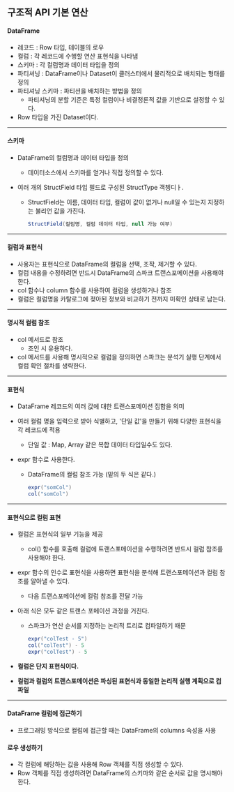 ## **구조적** API 기본 연산

#### DataFrame

- 레코드 : Row 타입, 테이블의 로우
- 컬럼 : 각 레코드에 수행할 연산 표현식을 나타냄
- 스키마 : 각 컬럼명과 데이터 타입을 정의
- 파티셔닝 : DataFrame이나 Dataset이 클러스터에서 물리적으로 배치되는 형태를 정의
- 파티셔닝 스키마 : 파티션을 배치하는 방법을 정의
  - 파티셔닝의 분할 기준은 특정 컬럼이나 비결정론적 값을 기반으로 설정할 수 있다.
- Row 타입을 가진 Dataset이다.

---

#### 스키마

- DataFrame의 컬럼명과 데이터 타입을 정의

  - 데이터소스에서 스키마를 얻거나 직접 정의할 수 있다.

- 여러 개의 StructField 타입 필드로 구성된 StructType 객쳉디ㅏ.

  - StructField는 이름, 데이터 타입, 컬럼이 값이 없거나 null일 수 있는지 지정하는 불리언 값을 가진다.

    ```scala
    StructField(컬럼명, 컬럼 데이터 타입, null 가능 여부)
    ```

---

#### 컬럼과 표현식

- 사용자는 표현식으로 DataFrame의 컬럼을 선택, 조작, 제거할 수 있다.
- 컬럼 내용을 수정하려면 반드시 DataFrame의 스파크 트랜스포메이션을 사용해야 한다.
- col 함수나 column 함수를 사용하여 컬럼을 생성하거나 참조
- 컬럼은 컬럼명을 카탈로그에 젖아된 정보와 비교하기 전까지 미확인 상태로 남는다.

---

#### 명시적 컬럼 참조

- col 메서드로 참조
  - 조인 시 유용하다.
- col 메서드를 사용해 명시적으로 컬럼을 정의하면 스파크는 분석기 실행 단계에서 컬럼 확인 절차를 생략한다.

---

#### 표현식

- DataFrame 레코드의 여러 값에 대한 트랜스포메이션 집합을 의미

- 여러 컬럼 명을 입력으로 받아 식별하고, '단일 값'을 만들기 위해 다양한 표현식을 각 레코드에 적용

  - 단일 값 : Map, Array 같은 복합 데이터 타입일수도 있다.

- expr 함수로 사용한다.

  - DataFrame의 컬럼 참조 가능 (밑의 두 식은 같다.)

    ```scala
    expr("somCol")
    col("somCol")
    ```

---

#### 표현식으로 컬럼 표현

- 컬럼은 표현식의 일부 기능을 제공

  - col() 함수를 호출해 컬럼에 트랜스포메이션을 수행하려면 반드시 컬럼 참조를 사용해야 한다.

- expr 함수의 인수로 표현식을 사용하면 표현식을 분석해 트랜스포메이션과 컬럼 참조를 알아낼 수 있다.

  - 다음 트랜스포메이션에 컬럼 참조를 전달 가능

- 아래 식은 모두 같은 트랜스 포메이션 과정을 거친다.

  - 스파크가 연산 순서를 지정하는 논리적 트리로 컴파일하기 때문

    ```scala
    expr("colTest - 5")
    col("colTest") - 5
    expr("colTest") - 5
    ```

- **컬럼은 단지 표현식이다.**

- **컬럼과 컬럼의 트랜스포메이션은 파싱된 표현식과 동일한 논리적 실행 계획으로 컴파일**

---

#### DataFrame 컬럼에 접근하기

- 프로그래밍 방식으로 컬럼에 접근할 때는 DataFrame의 columns 속성을 사용

#### 로우  생성하기

- 각 컬럼에 해당하는 값을 사용해 Row 객체를 직접 생성할 수 있다.
- Row 객체를 직접 생성하려면 DataFrame의 스키마와 같은 순서로 값을 명시해야 한다.